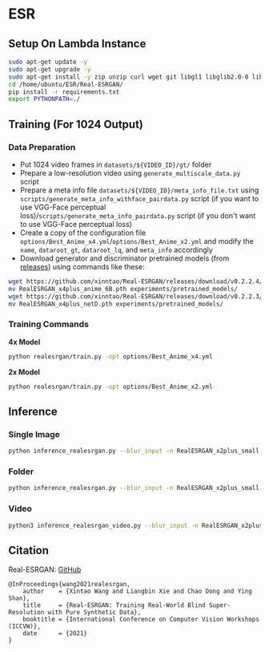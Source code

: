# ESR

## Setup On Lambda Instance
```bash
sudo apt-get update -y
sudo apt-get upgrade -y
sudo apt-get install -y zip unzip curl wget git libgl1 libglib2.0-0 libsm6 libxrender1 libxext6 ffmpeg
cd /home/ubuntu/ESR/Real-ESRGAN/
pip install -r requirements.txt
export PYTHONPATH=./
```

## Training (For 1024 Output)
### Data Preparation
* Put 1024 video frames in `datasets/${VIDEO_ID}/gt/` folder
* Prepare a low-resolution video using `generate_multiscale_data.py` script
* Prepare a meta info file `datasets/${VIDEO_ID}/meta_info_file.txt` using `scripts/generate_meta_info_withface_pairdata.py` script (if you want to use VGG-Face perceptual loss)/`scripts/generate_meta_info_pairdata.py` script (if you don't want to use VGG-Face perceptual loss)
* Create a copy of the configuration file `options/Best_Anime_x4.yml`/`options/Best_Anime_x2.yml` and modify the `name`, `dataroot_gt`, `dataroot_lq`, and `meta_info` accordingly
* Download generator and discriminator pretrained models (from [releases](https://github.com/xinntao/Real-ESRGAN/releases)) using commands like these:
```bash
wget https://github.com/xinntao/Real-ESRGAN/releases/download/v0.2.2.4/RealESRGAN_x4plus_anime_6B.pth
mv RealESRGAN_x4plus_anime_6B.pth experiments/pretrained_models/
wget https://github.com/xinntao/Real-ESRGAN/releases/download/v0.2.2.3/RealESRGAN_x4plus_netD.pth
mv RealESRGAN_x4plus_netD.pth experiments/pretrained_models/
```

### Training Commands
**4x Model**
```bash
python realesrgan/train.py -opt options/Best_Anime_x4.yml
```

**2x Model**
```bash
python realesrgan/train.py -opt options/Best_Anime_x2.yml
```

## Inference
### Single Image
```bash
python inference_realesrgan.py --blur_input -n RealESRGAN_x2plus_small --model_path /path/to/experiments/models/net_g.pth -i test_imgs_512/1.png -o Results_x2
```

### Folder
```bash
python inference_realesrgan.py --blur_input -n RealESRGAN_x2plus_small --model_path /path/to/experiments/models/net_g.pth -i test_imgs_512 -o Results_x2
```

### Video
```bash
python3 inference_realesrgan_video.py --blur_input -n RealESRGAN_x2plus_small --model_path /path/to/experiments/models/net_g.pth -i test_video_512.mp4 --output Results_x2_video
```

## Citation
Real-ESRGAN: [GitHub](https://github.com/xinntao/Real-ESRGAN/)
```
@InProceedings{wang2021realesrgan,
    author    = {Xintao Wang and Liangbin Xie and Chao Dong and Ying Shan},
    title     = {Real-ESRGAN: Training Real-World Blind Super-Resolution with Pure Synthetic Data},
    booktitle = {International Conference on Computer Vision Workshops (ICCVW)},
    date      = {2021}
}
```
